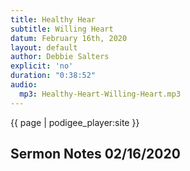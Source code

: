 ```yaml
---
title: Healthy Hear
subtitle: Willing Heart
datum: February 16th, 2020
layout: default
author: Debbie Salters
explicit: 'no'
duration: "0:38:52"
audio:
  mp3: Healthy-Heart-Willing-Heart.mp3
---
```


{{ page | podigee_player:site }}

## Sermon Notes 02/16/2020

